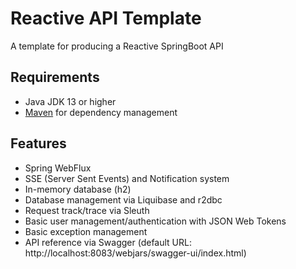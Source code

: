 
# Reactive API Template

A template for producing a Reactive SpringBoot API

## Requirements

- Java JDK 13 or higher
- [Maven](https://maven.apache.org/download.cgi/) for dependency management



## Features

- Spring WebFlux
- SSE (Server Sent Events) and Notification system
- In-memory database (h2)
- Database management via Liquibase and r2dbc
- Request track/trace via Sleuth
- Basic user management/authentication with JSON Web Tokens
- Basic exception management
- API reference via Swagger (default URL: http://localhost:8083/webjars/swagger-ui/index.html)
